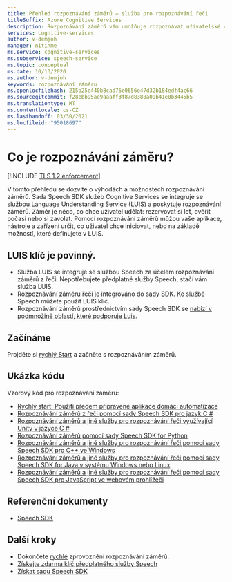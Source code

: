 ```yaml
---
title: Přehled rozpoznávání záměrů – služba pro rozpoznávání řeči
titleSuffix: Azure Cognitive Services
description: Rozpoznávání záměrů vám umožňuje rozpoznávat uživatelské cíle, které jste předem definovali. Tento článek představuje přehled výhod a možností služby pro rozpoznávání záměrů.
services: cognitive-services
author: v-demjoh
manager: nitinme
ms.service: cognitive-services
ms.subservice: speech-service
ms.topic: conceptual
ms.date: 10/13/2020
ms.author: v-demjoh
keywords: rozpoznávání záměru
ms.openlocfilehash: 215b25e440b8cad76e0656e47d32b184edf4ac66
ms.sourcegitcommit: f28ebb95ae9aaaff3f87d8388a09b41e0b3445b5
ms.translationtype: MT
ms.contentlocale: cs-CZ
ms.lasthandoff: 03/30/2021
ms.locfileid: "95018697"
---
```

# <a name="what-is-intent-recognition"></a>Co je rozpoznávání záměru?

[!INCLUDE [TLS 1.2 enforcement](../../../includes/cognitive-services-tls-announcement.md)]

V tomto přehledu se dozvíte o výhodách a možnostech rozpoznávání záměrů. Sada Speech SDK služeb Cognitive Services se integruje se službou Language Understanding Service (LUIS) a poskytuje rozpoznávání záměrů. Záměr je něco, co chce uživatel udělat: rezervovat si let, ověřit počasí nebo si zavolat.
Pomocí rozpoznávání záměrů můžou vaše aplikace, nástroje a zařízení určit, co uživatel chce iniciovat, nebo na základě možností, které definujete v LUIS.

## <a name="luis-key-required"></a>LUIS klíč je povinný.

* Služba LUIS se integruje se službou Speech za účelem rozpoznávání záměrů z řeči. Nepotřebujete předplatné služby Speech, stačí vám služba LUIS.
* Rozpoznávání záměru řeči je integrováno do sady SDK. Ke službě Speech můžete použít LUIS klíč.
* Rozpoznávání záměrů prostřednictvím sady Speech SDK se [nabízí v podmnožině oblastí, které podporuje Luis](./regions.md#intent-recognition).

## <a name="get-started"></a>Začínáme

Projděte si [rychlý Start](quickstarts/intent-recognition.md) a začněte s rozpoznáváním záměrů.

## <a name="sample-code"></a>Ukázka kódu

Vzorový kód pro rozpoznávání záměru:

* [Rychlý start: Použití předem připravené aplikace domácí automatizace](../luis/luis-get-started-create-app.md)
* [Rozpoznávání záměrů z řeči pomocí sady Speech SDK pro jazyk C #](./how-to-recognize-intents-from-speech-csharp.md)
* [Rozpoznávání záměrů a jiné služby pro rozpoznávání řeči využívající Unity v jazyce C #](https://github.com/Azure-Samples/cognitive-services-speech-sdk/tree/master/samples/unity/speechrecognizer)
* [Rozpoznávání záměrů pomocí sady Speech SDK for Python](https://github.com/Azure-Samples/cognitive-services-speech-sdk/tree/master/samples/python/console)
* [Rozpoznávání záměrů a jiné služby pro rozpoznávání řeči pomocí sady Speech SDK pro C++ ve Windows](https://github.com/Azure-Samples/cognitive-services-speech-sdk/tree/master/samples/cpp/windows/console)
* [Rozpoznávání záměrů a jiné služby pro rozpoznávání řeči pomocí sady Speech SDK for Java v systému Windows nebo Linux](https://github.com/Azure-Samples/cognitive-services-speech-sdk/tree/master/samples/java/jre/console)
* [Rozpoznávání záměrů a jiné služby pro rozpoznávání řeči pomocí sady Speech SDK pro JavaScript ve webovém prohlížeči](https://github.com/Azure-Samples/cognitive-services-speech-sdk/tree/master/samples/js/browser)

## <a name="reference-docs"></a>Referenční dokumenty

* [Speech SDK](./speech-sdk.md)

## <a name="next-steps"></a>Další kroky

* Dokončete [rychlé](quickstarts/intent-recognition.md) zprovoznění rozpoznávání záměrů.
* [Získejte zdarma klíč předplatného služby Speech](overview.md#try-the-speech-service-for-free)
* [Získat sadu Speech SDK](speech-sdk.md)